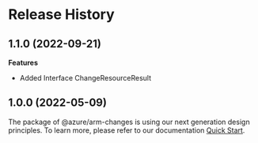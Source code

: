 # Release History
    
## 1.1.0 (2022-09-21)
    
**Features**

  - Added Interface ChangeResourceResult
    
    
## 1.0.0 (2022-05-09)

The package of @azure/arm-changes is using our next generation design principles. To learn more, please refer to our documentation [Quick Start](https://aka.ms/js-track2-quickstart).
